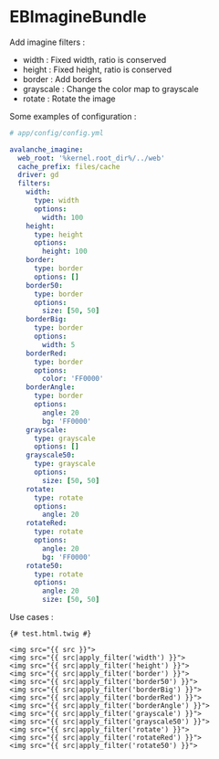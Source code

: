 EBImagineBundle
===============

Add imagine filters :
  - width : Fixed width, ratio is conserved
  - height : Fixed height, ratio is conserved
  - border : Add borders
  - grayscale : Change the color map to grayscale
  - rotate : Rotate the image

Some examples of configuration :

``` yaml
# app/config/config.yml

avalanche_imagine:
  web_root: '%kernel.root_dir%/../web'
  cache_prefix: files/cache
  driver: gd
  filters:
    width:
      type: width
      options:
        width: 100
    height:
      type: height
      options:
        height: 100
    border:
      type: border
      options: []
    border50:
      type: border
      options:
        size: [50, 50]
    borderBig:
      type: border
      options:
        width: 5
    borderRed:
      type: border
      options:
        color: 'FF0000'
    borderAngle:
      type: border
      options:
        angle: 20
        bg: 'FF0000'
    grayscale:
      type: grayscale
      options: []
    grayscale50:
      type: grayscale
      options:
        size: [50, 50]
    rotate:
      type: rotate
      options:
        angle: 20
    rotateRed:
      type: rotate
      options:
        angle: 20
        bg: 'FF0000'
    rotate50:
      type: rotate
      options:
        angle: 20
        size: [50, 50]
```

Use cases :

``` jinja
{# test.html.twig #}

<img src="{{ src }}">
<img src="{{ src|apply_filter('width') }}">
<img src="{{ src|apply_filter('height') }}">
<img src="{{ src|apply_filter('border') }}">
<img src="{{ src|apply_filter('border50') }}">
<img src="{{ src|apply_filter('borderBig') }}">
<img src="{{ src|apply_filter('borderRed') }}">
<img src="{{ src|apply_filter('borderAngle') }}">
<img src="{{ src|apply_filter('grayscale') }}">
<img src="{{ src|apply_filter('grayscale50') }}">
<img src="{{ src|apply_filter('rotate') }}">
<img src="{{ src|apply_filter('rotateRed') }}">
<img src="{{ src|apply_filter('rotate50') }}">
````
